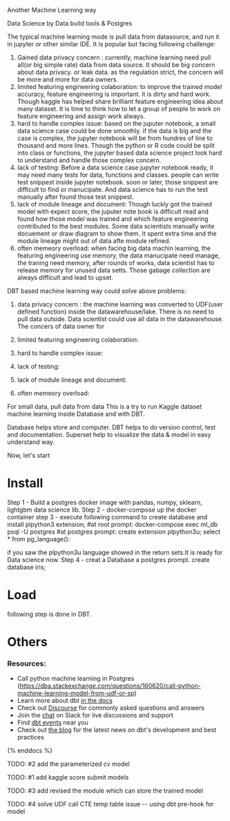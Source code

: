 Another Machine Learning way 

Data Science by Data build tools & Postgres

The typical machine learning mode is pull data from datasource, and run it in jupyter or other similar IDE. It is popular but facing following challenge:
1. Gained data privacy concern : currently, machine learning need pull all(or big simple rate) data from data source. It should be big concern about data privacy. or leak data. as the regulation strict, the concern will be more and more for data owners.
2. limited featuring engineering colaboration:  to improve the trained model accuracy, feature engineering is important. it is dirty and hard work. Though kaggle has helped share brilliant feature engineering idea about many dataset. It is time to think how to let a group of people to work on feature engineering and assign work always.
3. hard to handle complex issue: based on the juputer notebook, a small data science case could be done smoothly. if the data is big and the case is complex, the jupyter notebook will be from hundres of line to thousand and more lines. Though the python or R code could be split into class or functions, the jupyter based data science project look hard to understand and handle those complex concern.
4. lack of testing: Before a data science case jupyter notebook ready, it may need many tests for data, functions and classes.  people can write test snippest inside jupyter notebook. soon or later, those snippest are difficult to find or manucipate. And data science has to run the test manually after found those  test snippest.
5. lack of module lineage and document:  Though luckly got the trained model with expect score, the juputer note book is difficult read and found how those model was trained and which feature engineering contributed to the best modules. Some data scientists manually write docuement or draw diagram to show them. It spent extra time and the module lineage might out of data afte module refined.
6. often memeory overload: when facing big data machin learning, the featuring engineering use memory, the data manucipate need manage, the traning need memory, after rounds of works, data scientist has to release memory for unused data setts. Those gabage collection are always difficult and lead to upset.

DBT based machine learning way could solve above problems:
1. data privacy concern :  the machine learning was converted to UDF(user defined function) inside the datawarehouse/lake. There is no need to pull data outside. Data scientist could use all data in the datawarehouse. The concers of data owner for 

2. limited featuring engineering colaboration:
3. hard to handle complex issue: 
4. lack of testing: 
5. lack of module lineage and document:
6. often memeory overload:

For small data, pull data from data 
This is a try to run Kaggle dataset machine learning inside Database and with DBT.

Database helps store and computer.
DBT helps to do version control, test and documentation.
Superset help to visualize the data & model in easy understand way.


Now, let's start
# Install 
Step 1 - Build a postgres docker image with pandas, numpy, sklearn, lightgbm data science lib.
Step 2 - docker-compose up the docker container
step 3 - execute following command to create database and install plpython3 extension;
  #at root prompt:
   docker-compose exec ml_db psql -U postgres
  #at postgres prompt:
   create extension plpython3u;
   select * from pg_language():
  
 if you saw the plpython3u language showed in the return sets.It is ready for Data science now.
Step 4 - creat  a Database a postgres prompt.
   create database iris;

# Load
following step is done in DBT.

# Others

### Resources:
- Call python machine learning in Postgres (https://dba.stackexchange.com/questions/160620/call-python-machine-learning-model-from-udf-or-sp)
- Learn more about dbt [in the docs](https://docs.getdbt.com/docs/introduction)
- Check out [Discourse](https://discourse.getdbt.com/) for commonly asked questions and answers
- Join the [chat](http://slack.getdbt.com/) on Slack for live discussions and support
- Find [dbt events](https://events.getdbt.com) near you
- Check out [the blog](https://blog.getdbt.com/) for the latest news on dbt's development and best practices

{% enddocs %}


TODO: #2 add the parameterized cv model

TODO: #1 add kaggle score submit models

TODO: #3 add revised the module which can store the trained model

TODO: #4 solve UDF call CTE temp table issue -- using dbt pre-hook for model